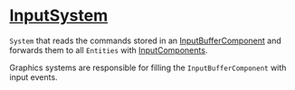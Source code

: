 # [InputSystem](InputSystem.hpp)

`System` that reads the commands stored in an [InputBufferComponent](../components/data/InputBufferComponent.md) and forwards them to all `Entities` with [InputComponents](../components/data/InputComponent.md).

Graphics systems are responsible for filling the `InputBufferComponent` with input events.